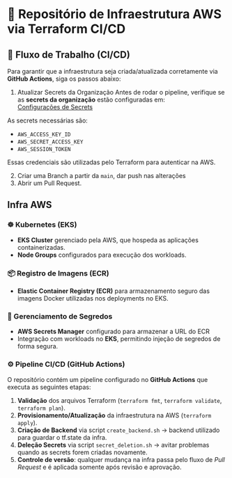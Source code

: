 # 🚀 Repositório de Infraestrutura AWS via Terraform CI/CD

## 🔄 Fluxo de Trabalho (CI/CD)

Para garantir que a infraestrutura seja criada/atualizada corretamente via **GitHub Actions**, siga os passos abaixo:

1. Atualizar Secrets da Organização
  Antes de rodar o pipeline, verifique se as **secrets da organização** estão configuradas em:  
  [Configurações de Secrets](https://github.com/fiap-161/tc-golunch-infra/settings/secrets/actions)
  
  As secrets necessárias são:
  - `AWS_ACCESS_KEY_ID`
  - `AWS_SECRET_ACCESS_KEY`
  - `AWS_SESSION_TOKEN`
  
  Essas credenciais são utilizadas pelo Terraform para autenticar na AWS.

2. Criar uma Branch a partir da `main`, dar push nas alterações
3. Abrir um Pull Request.


## Infra AWS
### ☸️ Kubernetes (EKS)
- **EKS Cluster** gerenciado pela AWS, que hospeda as aplicações containerizadas.
- **Node Groups** configurados para execução dos workloads.

### 📦 Registro de Imagens (ECR)
- **Elastic Container Registry (ECR)** para armazenamento seguro das imagens Docker utilizadas nos deployments no EKS.

### 🔑 Gerenciamento de Segredos
- **AWS Secrets Manager** configurado para armazenar a URL do ECR
- Integração com workloads no **EKS**, permitindo injeção de segredos de forma segura.

### ⚙️ Pipeline CI/CD (GitHub Actions)

O repositório contém um pipeline configurado no **GitHub Actions** que executa as seguintes etapas:

1. **Validação** dos arquivos Terraform (`terraform fmt`, `terraform validate`, `terraform plan`).
2. **Provisionamento/Atualização** da infraestrutura na AWS (`terraform apply`).
3. **Criação de Backend** via script `create_backend.sh` -> backend utilizado para guardar o tf.state da infra.
4. **Deleção Secrets** via script `secret_deletion.sh` -> avitar problemas quando as secrets forem criadas novamente.
5. **Controle de versão**: qualquer mudança na infra passa pelo fluxo de *Pull Request* e é aplicada somente após revisão e aprovação.
